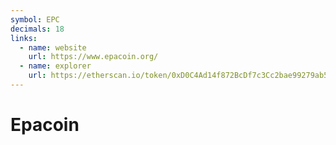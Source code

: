 ```yaml
---
symbol: EPC
decimals: 18
links:
  - name: website
    url: https://www.epacoin.org/
  - name: explorer
    url: https://etherscan.io/token/0xD0C4Ad14f872BcDf7c3Cc2bae99279ab5cDEaD30
---
```


# Epacoin
